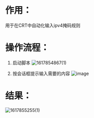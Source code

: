 # 作用：
用于在CRT中自动化输入ipv4掩码规则

# 操作流程：
1. 启动脚本
![1617854867(1)](https://user-images.githubusercontent.com/43348683/113967266-35feb000-9863-11eb-8561-5a6f53a3a7f0.jpg)

2. 按会话框提示输入需要的内容
![image](https://user-images.githubusercontent.com/43348683/113967434-8bd35800-9863-11eb-9a73-324300b11bf6.png)

# 结果：
![1617855255(1)](https://user-images.githubusercontent.com/43348683/113967673-0f8d4480-9864-11eb-9265-fb2413499a64.jpg)


